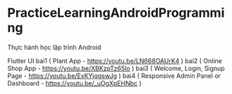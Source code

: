 # PracticeLearningAndroidProgramming
Thực hành học lập trình Android

Flutter UI
bai1 ( Plant App - https://youtu.be/LN668OAUrK4 )
bai2 ( Online Shop App - https://youtu.be/XBKzpTz65Io )
bai3 ( Welcome, Login, Signup Page - https://youtu.be/ExKYjqgswJg )
bai4 (  Responsive Admin Panel or Dashboard - https://youtu.be/_uOgXpEHNbc  )
